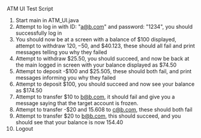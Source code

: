 ATM UI Test Script

1. Start main in ATM_UI.java
2. Attempt to log in with ID: "a@b.com" and password: "1234", you should successfully log in
3. You should now be at a screen with a balance of $100 displayed, attempt to withdraw $120, -$50, and $40.123, these should all fail and print messages telling you why they failed
4. Attempt to withdraw $25.50, you should succeed, and now be back at the main logged in screen with your balance displayed as $74.50
5. Attempt to deposit -$100 and $25.505, these should both fail, and print messages informing you why they failed
6. Attempt to deposit $100, you should succeed and now see your balance as $174.50
7. Attempt to transfer $10 to b@b.com, it should fail and give you a message saying that the target account is frozen.
8. Attempt to transfer -$20 and 15.608 to c@b.com, these should both fail
9. Attempt to transfer $20 to b@b.com, this should succeed, and you should see that your balance is now 154.40
10. Logout